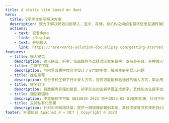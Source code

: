 ```yaml
---
title: A static site based on dumi
hero:
  title: Z字库生僻字解决方案
  description: 致力于解决蚂蚁内部录入、显示、存储，及机构之间的生僻字信息互通传输的问题，并可以作为开源方案提供给全社会公共服务系统
  actions:
    - text: 查看demo
      link: /display
    - text: 开始接入
      link: https://rare-words-solution-doc.alipay.com/getting-started
features:
  - title: 输入键盘
    description: 输入拼⾳、拆字、笔画推荐与选择对应⽣生僻字，支持多平台、多种输入场景（手机APP、H5页面、小程序...）
  - title: 生僻字字体
    description: 与阿里普惠字体合作设计了专门的字体，解决生僻字显示问题
  - title: 姓名推荐
    description: 综合多种生僻字行业录入方式，提供可能能核验通过的输入方式，帮助用户顺利核验
  - title: 姓名订正
    description: 将数据库存储的拼音、拆字形态的生僻字更正成原字，其他形态生僻字也提供了用户辅助更正流程
  - title: 拥抱新国标
    description: 中文编码字符集 GB18030-2022 将于2023-08-01强制实施，针对不同的实现级别我们都提供了相应的解决方案，帮助企业拥抱新国标
  - title: 支持私有化部署
    description: 针对封闭网络场景，提供一键镜像部署到本地、离线字库等方式使用我们的产品
footer: 开源协议 Apache2.0 + MIT | Copyright © 2023
---
```


<style>
  .dumi-default-hero-title {
    font-size: 60px;
  }
<style>
